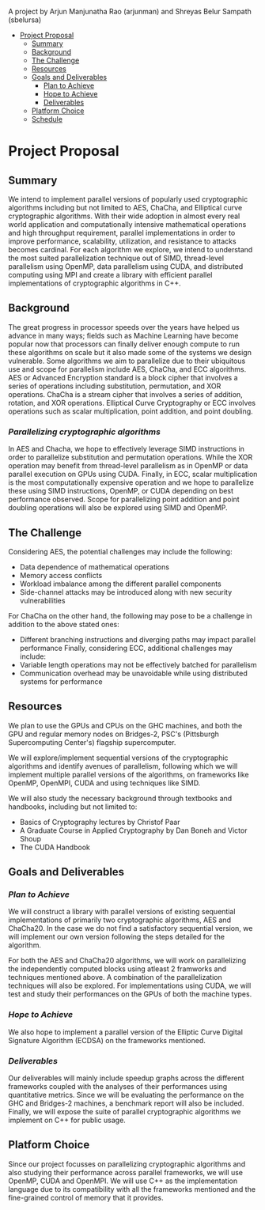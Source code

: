A project by Arjun Manjunatha Rao (arjunman) and Shreyas Belur Sampath (sbelursa)

* [Project Proposal](#project-proposal)
    * [Summary](#summary)
    * [Background](#background)
    * [The Challenge](#the-challenge)
    * [Resources](#resources)
    * [Goals and Deliverables](#goals-and-deliverables)
        * [Plan to Achieve](#plan-to-achieve)
        * [Hope to Achieve](#hope-to-achieve)
        * [Deliverables](#deliverables)
    * [Platform Choice](#platform-choice)
    * [Schedule](#schedule)

# Project Proposal

## Summary

We intend to implement parallel versions of popularly used cryptographic algorithms including but not limited to AES, ChaCha, and Elliptical curve cryptographic algorithms. With their wide adoption in almost every real world application and computationally intensive mathematical operations and high throughput requirement, parallel implementations in order to improve performance, scalability, utilization, and resistance to attacks becomes cardinal. For each algorithm we explore, we intend to understand the most suited parallelization technique out of SIMD, thread-level parallelism using OpenMP, data parallelism using CUDA, and distributed computing using MPI and create a library with efficient parallel implementations of cryptographic algorithms in C++.

## Background

The great progress in processor speeds over the years have helped us advance in many ways; fields such as Machine Learning have become popular now that processors can finally deliver enough compute to run these algorithms on scale but it also made some of the systems we design vulnerable. Some algorithms we aim to parallelize due to their ubiquitous use and scope for parallelism include AES, ChaCha, and ECC algorithms.
AES or Advanced Encryption standard is a block cipher that involves a series of operations including substitution, permutation, and XOR operations. ChaCha is a stream cipher that involves a series of addition, rotation, and XOR operations. Elliptical Curve Cryptography or ECC involves operations such as scalar multiplication, point addition, and point doubling. 

### *Parallelizing cryptographic algorithms*
In AES and Chacha, we hope to effectively leverage SIMD instructions in order to parallelize substitution and permutation operations. While the XOR operation may benefit from thread-level parallelism as in OpenMP or data parallel execution on GPUs using CUDA. Finally, in ECC, scalar multiplication is the most computationally expensive operation and we hope to parallelize these using SIMD instructions, OpenMP, or CUDA depending on best performance observed. Scope for parallelizing point addition and point doubling operations will also be explored using SIMD and OpenMP.

## The Challenge

Considering AES, the potential challenges may include the following: 
* Data dependence of mathematical operations
* Memory access conflicts
* Workload imbalance among the different parallel components
* Side-channel attacks may be introduced along with new security vulnerabilities

For ChaCha on the other hand, the following may pose to be a challenge in addition to the above stated ones:
* Different branching instructions and diverging paths may impact parallel performance
Finally, considering ECC, additional challenges may include:
* Variable length operations may not be effectively batched for parallelism
* Communication overhead may be unavoidable while using distributed systems for performance

## Resources

We plan to use the GPUs and CPUs on the GHC machines, and both the GPU and regular memory nodes on Bridges-2, PSC's (Pittsburgh Supercomputing Center's) flagship supercomputer. 

We will explore/implement sequential versions of the cryptographic algorithms and identify avenues of parallelism, following which we will implement multiple parallel versions of the algorithms, on frameworks like OpenMP, OpenMPI, CUDA and using techniques like SIMD.

We will also study the necessary background through textbooks and handbooks, including but not limited to:
* Basics of Cryptography lectures by Christof Paar
* A Graduate Course in Applied Cryptography by Dan Boneh and Victor Shoup
* The CUDA Handbook

## Goals and Deliverables

### *Plan to Achieve*

We will construct a library with parallel versions of existing sequential implementations of primarily two cryptographic algorithms, AES and ChaCha20. In the case we do not find a satisfactory sequential version, we will implement our own version following the steps detailed for the algorithm. 

For both the AES and ChaCha20 algorithms, we will work on parallelizing the independently computed blocks using atleast 2 framworks and techniques mentioned above. A combination of the parallelization techniques will also be explored. For implementations using CUDA, we will test and study their performances on the GPUs of both the machine types.

### *Hope to Achieve*

We also hope to implement a parallel version of the Elliptic Curve Digital Signature Algorithm (ECDSA) on the frameworks mentioned.

### *Deliverables*

Our deliverables will mainly include speedup graphs across the different frameworks coupled with the analyses of their performances using quantitative metrics. Since we will be evaluating the performance on the GHC and Bridges-2 machines, a benchmark report will also be included. Finally, we will expose the suite of parallel cryptographic algorithms we implement on C++ for public usage.

## Platform Choice

Since our project focusses on parallelizing cryptographic algorithms and also studying their performance across parallel frameworks, we will use OpenMP, CUDA and OpenMPI. We will use C++ as the implementation language due to its compatibility with all the frameworks mentioned and the fine-grained control of memory that it provides.
